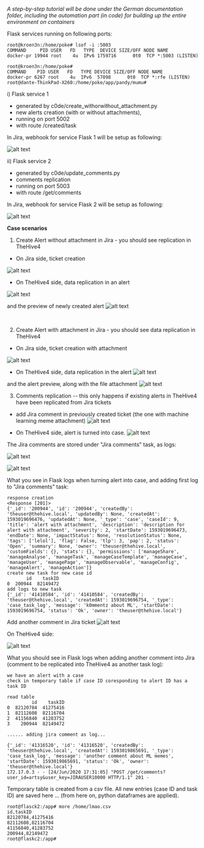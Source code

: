 
<i> A step-by-step tutorial will be done under the German documentation folder, 
       including the automation part (in code) for building up the entire environment on containers </i>


Flask services running on following ports:


```
root@kroen3n:/home/poke# lsof -i :5003
COMMAND     PID USER   FD   TYPE  DEVICE SIZE/OFF NODE NAME
docker-pr 19944 root    4u  IPv6 1759716      0t0  TCP *:5003 (LISTEN)

root@kroen3n:/home/poke#
COMMAND    PID USER   FD   TYPE DEVICE SIZE/OFF NODE NAME
docker-pr 6267 root    4u  IPv6  57898      0t0  TCP *:rfe (LISTEN)
root@dante-ThinkPad-X260:/home/poke/app/pandy/mumu# 
```

i) Flask service 1

- generated by c0de/create_withorwithout_attachment.py 
- new alerts creation (with or without attachments),  
- running on port 5002
- with route /created/task

In Jira, webhook for service Flask 1 will be setup as following:

![alt text](https://raw.githubusercontent.com/kroen3n/Jira-TheHive4-integration-/master/pics/webhook_new_alert.png)



ii) Flask service 2

- generated by c0de/update_comments.py
- comments replication
- running on port 5003
- with route /get/comments

In Jira, webhook for service Flask 2 will be setup as following:

![alt text](https://raw.githubusercontent.com/kroen3n/Jira-TheHive4-integration-/master/pics/webhook_comments.png)


<b> Case scenarios</b></br>

1) Create Alert without attachment in Jira - you should see replication in TheHive4

- On Jira side, ticket creation

![alt text](https://raw.githubusercontent.com/kroen3n/Jira-TheHive4-integration-/master/pics/wtf.png)

- On TheHive4 side, data replication in an alert

![alt text](https://raw.githubusercontent.com/kroen3n/Jira-TheHive4-integration-/master/pics/alert_thehive4_without_attachment.png)


and the preview of newly created alert
![alt text](https://raw.githubusercontent.com/kroen3n/Jira-TheHive4-integration-/master/pics/alert_without_attachment_preview.png)


</br>

2) Create Alert with attachment in Jira - you should see data replication in TheHive4

- On Jira side, ticket creation with attachment

![alt text](https://raw.githubusercontent.com/kroen3n/Jira-TheHive4-integration-/master/pics/jira_alert_with_attachment.png)

- On TheHive4 side, data replication in the alert
![alt text](https://raw.githubusercontent.com/kroen3n/Jira-TheHive4-integration-/master/pics/thehive4_with_attachment.png)

and the alert preview, along with the file attachment
![alt text](https://raw.githubusercontent.com/kroen3n/Jira-TheHive4-integration-/master/pics/thehive4_attachment_preview.png) 


3) Comments replication  -- this only happens if existing alerts in TheHive4 have been replicated from Jira tickets

- add Jira comment in previously created ticket (the one with machine learning meme attachment)
![alt text](https://raw.githubusercontent.com/kroen3n/Jira-TheHive4-integration-/master/pics/1st.png)

- On TheHive4 side, alert is turned into case. 
![alt text](https://raw.githubusercontent.com/kroen3n/Jira-TheHive4-integration-/master/pics/alert_turns_to_case.png)

The Jira comments are stored under "Jira comments" task, as logs:

![alt text](https://raw.githubusercontent.com/kroen3n/Jira-TheHive4-integration-/master/pics/created_task.png)

![alt text](https://raw.githubusercontent.com/kroen3n/Jira-TheHive4-integration-/master/pics/task_1st_log.png)


What you see in Flask logs when turning alert into case, and adding first log to "Jira comments" task:
```
response creation
<Response [201]>
{'_id': '200944', 'id': '200944', 'createdBy': 'theuser@thehive.local', 'updatedBy': None, 'createdAt': 1593019696476, 'updatedAt': None, '_type': 'case', 'caseId': 9, 'title': 'alert with attachment', 'description': 'description for alert with attachment', 'severity': 2, 'startDate': 1593019696473, 'endDate': None, 'impactStatus': None, 'resolutionStatus': None, 'tags': ['lelol'], 'flag': False, 'tlp': 3, 'pap': 2, 'status': 'Open', 'summary': None, 'owner': 'theuser@thehive.local', 'customFields': {}, 'stats': {}, 'permissions': ['manageShare', 'manageAnalyse', 'manageTask', 'manageCaseTemplate', 'manageCase', 'manageUser', 'managePage', 'manageObservable', 'manageConfig', 'manageAlert', 'manageAction']}
create new task for new case id
       id    taskID
0  200944  82149472
add logs to new task
{'_id': '41410584', 'id': '41410584', 'createdBy': 'theuser@thehive.local', 'createdAt': 1593019696754, '_type': 'case_task_log', 'message': 'k0mmentz about ML', 'startDate': 1593019696754, 'status': 'Ok', 'owner': 'theuser@thehive.local'}
```

Add another comment in Jira ticket
![alt text](https://raw.githubusercontent.com/kroen3n/Jira-TheHive4-integration-/master/pics/2nd.png)


On TheHive4 side:

![alt text](https://raw.githubusercontent.com/kroen3n/Jira-TheHive4-integration-/master/pics/task_2ndlog.png)

What you should see in Flask logs when adding another comment into Jira (comment to be replicated into TheHive4 as another task log):

```
we have an alert with a case
check in temporary table if case ID coresponding to alert ID has a task ID

read table
         id    taskID
0  82120784  41275416
1  82112608  82116704
2  41156840  41283752
3    200944  82149472

...... adding jira comment as log...

{'_id': '41316520', 'id': '41316520', 'createdBy': 'theuser@thehive.local', 'createdAt': 1593019865691, '_type': 'case_task_log', 'message': 'another comment about ML memes', 'startDate': 1593019865691, 'status': 'Ok', 'owner': 'theuser@thehive.local'}
172.17.0.3 - - [24/Jun/2020 17:31:05] "POST /get/comments?user_id=artsy&user_key=JIRAUSER10000 HTTP/1.1" 201 -
```

Temporary table is created from a csv file. All new entries (case ID and task ID) are saved here ...  (from here on, python dataframes are applied).
```
root@flasck2:/app# more /home/lmao.csv 
id,taskID
82120784,41275416
82112608,82116704
41156840,41283752
200944,82149472
root@flaskc2:/app# 
```



